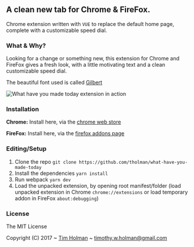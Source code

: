 ## A clean new tab for Chrome & FireFox.
Chrome extension written with `VUE` to replace the default home page, complete with a customizable speed dial.

### What & Why?
Looking for a change or something new, this extension for Chrome and FireFox gives a fresh look, with a little motivating text and a clean customizable speed dial.

The beautiful font used is called [Gilbert](https://www.typewithpride.com/)

![What have you made today extension in action](http://i.imgur.com/YgKI4jgr.png)

### Installation

**Chrome:** Install here, via the [chrome web store](https://chrome.google.com/webstore/detail/new-tab-what-have-you-mad/pjifadilbibcjmmomhihbpggjamnpfim)

**FireFox:** Install here, via the [firefox addons page](https://addons.mozilla.org/en-US/firefox/addon/what-have-you-made-today/)

### Editing/Setup

1. Clone the repo `git clone https://github.com/tholman/what-have-you-made-today`
2. Install the dependencies `yarn install`
3. Run webpack `yarn dev`
4. Load the unpacked extension, by opening root manifest/folder (load unpacked extension in Chrome `chrome://extensions` or load temporary addon in FireFox `about:debugging`)

### License

The MIT License

Copyright (C) 2017 ~ [Tim Holman](http://tholman.com) ~ timothy.w.holman@gmail.com
